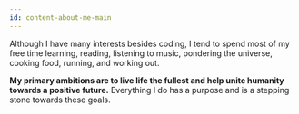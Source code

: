 ```yaml
---
id: content-about-me-main
---
```


Although I have many interests besides coding, I tend to spend most of my free
time learning, reading, listening to music, pondering the universe, cooking food,
running, and working out.

**My primary ambitions are to live life the fullest and help unite humanity
towards a positive future.** Everything I do has a purpose and is a stepping
stone towards these goals.
